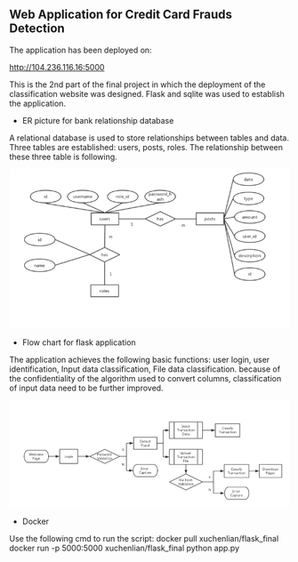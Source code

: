 ## Web Application for Credit Card Frauds Detection

The application has been deployed on:

http://104.236.116.16:5000

This is the 2nd part of the final project in which the deployment of the classification website was designed. Flask and sqlite was used to establish the application. 

* ER picture for bank relationship database

A relational database is used to store relationships between tables and data. Three tables are established: users, posts, roles. The relationship between these three table is following. 
 
![Aaron Swartz](https://github.com/MarcusNEU/INFO7390_2018Spring/blob/master/FinalProject/Web%20Application/graphs/Picture1.png)

* Flow chart for flask application

The application achieves the following basic functions: user login, user identification, Input data classification, File data classification. because of the confidentiality of the algorithm used to convert columns, classification of input data need to be further improved.

![Aaron Swartz](https://github.com/MarcusNEU/INFO7390_2018Spring/blob/master/FinalProject/Web%20Application/graphs/Picture2.png)

* Docker

Use the following cmd to run the script:
docker pull xuchenlian/flask_final
docker run -p 5000:5000 xuchenlian/flask_final python app.py
